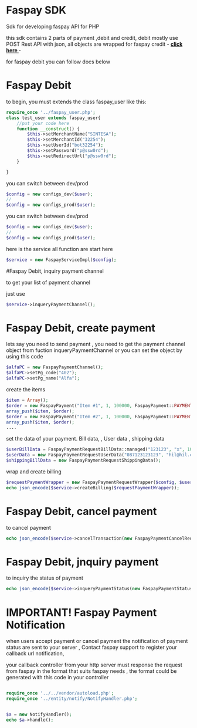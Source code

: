 # Faspay SDK




Sdk for developing faspay API for PHP

  
this sdk contains 2 parts of payment ,debit and credit, debit mostly use POST Rest API with json, all objects are wrapped
for faspay credit - __[click here ](https://github.com/hilmanshini/FaspayApI_PHP/blob/master/README_CREDIT.MD)__ - 


for faspay debit you can follow docs below 
# Faspay Debit

to begin, you must extends the class faspay_user like this:


```php
require_once '../faspay_user.php';
class test_user extends faspay_user{
    //put your code here
    function __construct() {
        $this->setMerchantName("SINTESA");
        $this->setMerchantId("32254");
        $this->setUserId("bot32254");
        $this->setPassword("p@ssw0rd");
        $this->setRedirectUrl("p@ssw0rd");
    }

}
```

you can switch between dev/prod
```php
$config = new configs_dev($user);
//
$config = new configs_prod($user);
```

you can switch between dev/prod
```php
$config = new configs_dev($user);
//
$config = new configs_prod($user);
```


here is the service
all function are start here
```php
$service = new FaspayServiceImpl($config);
```

#Faspay Debit, inquiry payment channel

to get your list of payment channel

just use

```php
$service->inqueryPaymentChannel();
```

# Faspay Debit, create payment

lets say you need to send payment , you need to get the payment channel object from fuction inqueryPaymentChannel or you can 
set the object by using this code

```php
$alfaPC = new FaspayPaymentChannel();
$alfaPC->setPg_code("402");
$alfaPC->setPg_name("Alfa");
```

create the items 


```php
$item = Array();
$order = new FaspayPayment("Item #1", 1, 100000, FaspayPayment::PAYMENT_PLAN_FULL_SETTLEMENT, $config->getUser()->getMerchantId(), FaspayPayment::TENOR_FULL);
array_push($item, $order);
$order = new FaspayPayment("Item #2", 1, 100000, FaspayPayment::PAYMENT_PLAN_FULL_SETTLEMENT, $config->getUser()->getMerchantId(), FaspayPayment::TENOR_FULL);
array_push($item, $order);
....

```



set the data of your payment. Bill data, , User data , shipping data
```php
$userBillData = FaspayPaymentRequestBillData::managed("123123", "x", 10, "10000", $item,FaspayPaymentRequestBillData::PAY_TYPE_MIXED);
$userData = new FaspayPaymentRequestUserData("087123123123", "hil@hil.com", FaspayPaymentRequestWrapper::TERMINAL_MOBILE_APP_ANDROID, "123123", "hahahaha");
$shippingBillData = new FaspayPaymentRequestShippingData();
```


wrap and create billing 
```php
$requestPaymentWrapper = new FaspayPaymentRequestWrapper($config, $userBillData, $alfaPC, $userData, $shippingBillData);
echo json_encode($service->createBilling($requestPaymentWrapper));
```




# Faspay Debit, cancel payment



to cancel payment 
```php
echo json_encode($service->cancelTransaction(new FaspayPaymentCancelRequestWrapper("8986322540000844","123123","123",$config)));
```

# Faspay Debit, jnquiry payment

to inquiry the status of payment

```php
echo json_encode($service->inqueryPaymentStatus(new FaspayPaymentStatusRequestWrapper("x","8986322540000844", "123123", $config)));
```


# IMPORTANT! Faspay Payment Notification
when users accept payment or cancel payment the notification of payment status are sent to your server , Contact faspay support to register your callback url notification, 

your callback controller from your http server  must response the request from faspay in the format that suits faspay needs , 
the format could be generated with this code in your controller



```php

require_once '../../vendor/autoload.php';
require_once '../entity/notify/NotifyHandler.php';


$a = new NotifyHandler();
echo $a->handle();
```